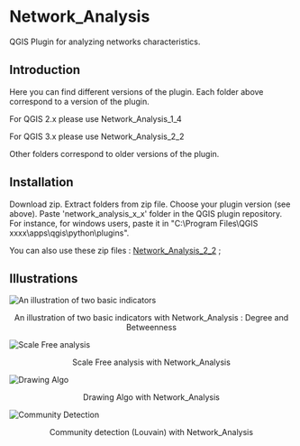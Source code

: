 # Network\_Analysis

QGIS Plugin for analyzing networks characteristics.

## Introduction

Here you can find different versions of the plugin. Each folder above correspond to a version of the plugin.

For QGIS 2.x please use Network\_Analysis\_1\_4

For QGIS 3.x please use Network\_Analysis\_2\_2

Other folders correspond to older versions of the plugin.

## Installation

Download zip. Extract folders from zip file. Choose your plugin version (see above). Paste 'network_analysis_x_x' folder in the QGIS plugin repository. For instance, for windows users, paste it in "C:\Program Files\QGIS xxxx\apps\qgis\python\plugins".

You can also use these zip files : <a href="https://sergelhomme.fr/data/network_analysis_2_2.zip"  title="Analyse de graphe" >Network_Analysis_2_2</a> ;

## Illustrations

![An illustration of two basic indicators](https://github.com/sergelhomme/Network_Analysis/blob/master/Images/basic_analysis2.png)

<p align="center"> An illustration of two basic indicators with Network_Analysis : Degree and Betweenness </p>

![Scale Free analysis](https://github.com/sergelhomme/Network_Analysis/blob/master/Images/statistics4.png)

<p align="center"> Scale Free analysis with Network_Analysis </p>

![Drawing Algo](https://github.com/sergelhomme/Network_Analysis/blob/master/Images/Drawing.png)

<p align="center"> Drawing Algo with Network_Analysis </p>

![Community Detection](https://github.com/sergelhomme/Network_Analysis/blob/master/Images/Community.png)

<p align="center"> Community detection (Louvain) with Network_Analysis </p>
